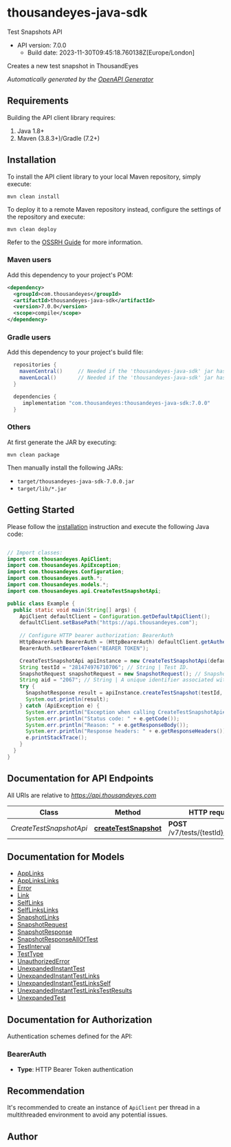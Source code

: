 # thousandeyes-java-sdk

Test Snapshots API
- API version: 7.0.0
  - Build date: 2023-11-30T09:45:18.760138Z[Europe/London]

Creates a new test snapshot in ThousandEyes


*Automatically generated by the [OpenAPI Generator](https://openapi-generator.tech)*


## Requirements

Building the API client library requires:
1. Java 1.8+
2. Maven (3.8.3+)/Gradle (7.2+)

## Installation

To install the API client library to your local Maven repository, simply execute:

```shell
mvn clean install
```

To deploy it to a remote Maven repository instead, configure the settings of the repository and execute:

```shell
mvn clean deploy
```

Refer to the [OSSRH Guide](http://central.sonatype.org/pages/ossrh-guide.html) for more information.

### Maven users

Add this dependency to your project's POM:

```xml
<dependency>
  <groupId>com.thousandeyes</groupId>
  <artifactId>thousandeyes-java-sdk</artifactId>
  <version>7.0.0</version>
  <scope>compile</scope>
</dependency>
```

### Gradle users

Add this dependency to your project's build file:

```groovy
  repositories {
    mavenCentral()     // Needed if the 'thousandeyes-java-sdk' jar has been published to maven central.
    mavenLocal()       // Needed if the 'thousandeyes-java-sdk' jar has been published to the local maven repo.
  }

  dependencies {
     implementation "com.thousandeyes:thousandeyes-java-sdk:7.0.0"
  }
```

### Others

At first generate the JAR by executing:

```shell
mvn clean package
```

Then manually install the following JARs:

* `target/thousandeyes-java-sdk-7.0.0.jar`
* `target/lib/*.jar`

## Getting Started

Please follow the [installation](#installation) instruction and execute the following Java code:

```java

// Import classes:
import com.thousandeyes.ApiClient;
import com.thousandeyes.ApiException;
import com.thousandeyes.Configuration;
import com.thousandeyes.auth.*;
import com.thousandeyes.models.*;
import com.thousandeyes.api.CreateTestSnapshotApi;

public class Example {
  public static void main(String[] args) {
    ApiClient defaultClient = Configuration.getDefaultApiClient();
    defaultClient.setBasePath("https://api.thousandeyes.com");
    
    // Configure HTTP bearer authorization: BearerAuth
    HttpBearerAuth BearerAuth = (HttpBearerAuth) defaultClient.getAuthentication("BearerAuth");
    BearerAuth.setBearerToken("BEARER TOKEN");

    CreateTestSnapshotApi apiInstance = new CreateTestSnapshotApi(defaultClient);
    String testId = "281474976710706"; // String | Test ID.
    SnapshotRequest snapshotRequest = new SnapshotRequest(); // SnapshotRequest | 
    String aid = "2067"; // String | A unique identifier associated with your account group. You can retrieve your `AccountGroupId` from the `/account-groups` endpoint. Note that you must be assigned to the target account group. Specifying this parameter without being assigned to the target account group will result in an error response.
    try {
      SnapshotResponse result = apiInstance.createTestSnapshot(testId, snapshotRequest, aid);
      System.out.println(result);
    } catch (ApiException e) {
      System.err.println("Exception when calling CreateTestSnapshotApi#createTestSnapshot");
      System.err.println("Status code: " + e.getCode());
      System.err.println("Reason: " + e.getResponseBody());
      System.err.println("Response headers: " + e.getResponseHeaders());
      e.printStackTrace();
    }
  }
}

```

## Documentation for API Endpoints

All URIs are relative to *https://api.thousandeyes.com*

Class | Method | HTTP request | Description
------------ | ------------- | ------------- | -------------
*CreateTestSnapshotApi* | [**createTestSnapshot**](docs/CreateTestSnapshotApi.md#createTestSnapshot) | **POST** /v7/tests/{testId}/snapshot | Create test snapshot


## Documentation for Models

 - [AppLinks](docs/AppLinks.md)
 - [AppLinksLinks](docs/AppLinksLinks.md)
 - [Error](docs/Error.md)
 - [Link](docs/Link.md)
 - [SelfLinks](docs/SelfLinks.md)
 - [SelfLinksLinks](docs/SelfLinksLinks.md)
 - [SnapshotLinks](docs/SnapshotLinks.md)
 - [SnapshotRequest](docs/SnapshotRequest.md)
 - [SnapshotResponse](docs/SnapshotResponse.md)
 - [SnapshotResponseAllOfTest](docs/SnapshotResponseAllOfTest.md)
 - [TestInterval](docs/TestInterval.md)
 - [TestType](docs/TestType.md)
 - [UnauthorizedError](docs/UnauthorizedError.md)
 - [UnexpandedInstantTest](docs/UnexpandedInstantTest.md)
 - [UnexpandedInstantTestLinks](docs/UnexpandedInstantTestLinks.md)
 - [UnexpandedInstantTestLinksSelf](docs/UnexpandedInstantTestLinksSelf.md)
 - [UnexpandedInstantTestLinksTestResults](docs/UnexpandedInstantTestLinksTestResults.md)
 - [UnexpandedTest](docs/UnexpandedTest.md)


<a id="documentation-for-authorization"></a>
## Documentation for Authorization


Authentication schemes defined for the API:
<a id="BearerAuth"></a>
### BearerAuth

- **Type**: HTTP Bearer Token authentication


## Recommendation

It's recommended to create an instance of `ApiClient` per thread in a multithreaded environment to avoid any potential issues.

## Author



